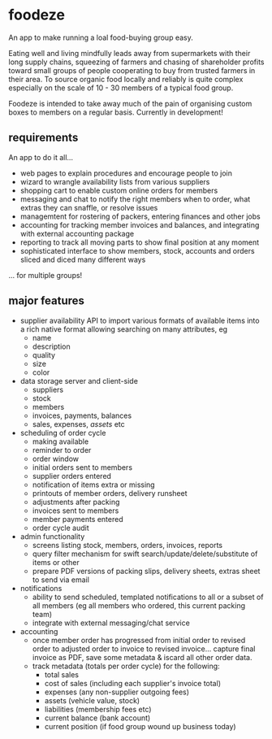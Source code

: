 # foodeze
An app to make running a loal food-buying group easy.

Eating well and living mindfully leads away from supermarkets with their long supply chains, squeezing of farmers and chasing of shareholder profits toward small groups of people cooperating to buy from trusted farmers in their area. To source organic food locally and reliably is quite complex especially on the scale of 10 - 30 members of a typical food group. 

Foodeze is intended to take away much of the pain of organising custom boxes to members on a regular basis. Currently in development!

## requirements
An app to do it all... 
* web pages to explain procedures and encourage people to join
* wizard to wrangle availability lists from various suppliers
* shopping cart to enable custom online orders for members
* messaging and chat to notify the right members when to order, what extras they can snaffle, or resolve issues
* managemtent for rostering of packers, entering finances and other jobs
* accounting for tracking member invoices and balances, and integrating with external accounting package
* reporting to track all moving parts to show final position at any moment
* sophisticated interface to show members, stock, accounts and orders sliced and diced many different ways

... for multiple groups!

## major features
* supplier availability API to import various formats of available items into a rich native format allowing searching on many attributes, eg
  * name
  * description
  * quality
  * size
  * color
* data storage server and client-side
  * suppliers 
  * stock
  * members
  * invoices, payments, balances
  * sales, expenses, *assets* etc
* scheduling of order cycle
  * making available
  * reminder to order
  * order window
  * initial orders sent to members
  * supplier orders entered
  * notification of items extra or missing
  * printouts of member orders, delivery runsheet
  * adjustments after packing
  * invoices sent to members
  * member payments entered
  * order cycle audit
* admin functionality
  * screens listing stock, members, orders, invoices, reports
  * query filter mechanism for swift search/update/delete/substitute of items or other
  * prepare PDF versions of packing slips, delivery sheets, extras sheet to send via email
* notifications
  * ability to send scheduled, templated notifications to all or a subset of all members (eg all members who ordered, this current packing team)
  * integrate with external messaging/chat service
* accounting
  * once member order has progressed from initial order to revised order to adjusted order to invoice to revised invoice... capture final invoice as PDF, save some metadata & iscard all other order data.
  * track metadata (totals per order cycle) for the following:
    * total sales 
    * cost of sales (including each supplier's invoice total)
    * expenses (any non-supplier outgoing fees)
    * assets (vehicle value, stock)
    * liabilities (membership fees etc)
    * current balance (bank account)
    * current position (if food group wound up business today)
   
  


